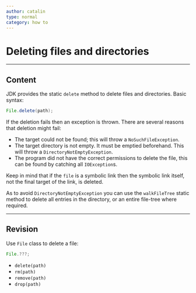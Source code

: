 ```yaml
---
author: catalin
type: normal
category: how to
---
```


# Deleting files and directories


---

## Content

JDK provides the static `delete` method to delete files and directories.
Basic syntax:

```java
File.delete(path);

```

If the deletion fails then an exception is thrown. There are several reasons that deletion might fail:

* The target could not be found; this will throw a `NoSuchFileException`.
* The target directory is not empty. It must be emptied beforehand. This will throw a `DirectoryNotEmptyException`.
* The program did not have the correct permissions to delete the file, this can be found by catching all `IOException`s.

Keep in mind that if the `file` is a symbolic link then the symbolic link itself, not the final target of the link, is deleted.

As to avoid `DirectoryNotEmptyException` you can use the `walkFileTree` static method to delete  all entries in the directory, or an entire file-tree where required.


---

## Revision

Use `File` class to delete a file:

```java
File.???;
```

* `delete(path)` 
* `rm(path)` 
* `remove(path)` 
* `drop(path)`
